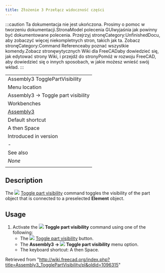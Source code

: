 ```yaml
---
title: Złożenie 3 Przełącz widoczność części
---
```

:::caution
Ta dokumentacja nie jest ukończona. Prosimy o pomoc w tworzeniu dokumentacji.StronaModel polecenia GUIwyjaśnia jak powinny być dokumentowane polecenia. Przejrzyj stronęCategory:UnfinishedDocu, aby zobaczyć więcej niekompletnych stron, takich jak ta. Zobacz stronęCategory:Command Referenceaby poznać wszystkie komendy.Zobacz stronęwytycznych Wiki dla FreeCADaby dowiedzieć się, jak edytować strony Wiki, i przejdź do stronyPomóż w rozwoju FreeCAD, aby dowiedzieć się o innych sposobach, w jakie możesz wnieść swój wkład.
:::

|  |
| --- |
| Assembly3 TogglePartVisibility |
| Menu location |
| Assembly3 → Toggle part visibility |
| Workbenches |
| [Assembly3](/Assembly3_Workbench "Assembly3 Workbench") |
| Default shortcut |
| A then Space |
| Introduced in version |
| - |
| See also |
| *None* |
|  |

## Description

The ![](/images/Assembly_TogglePartVisibility.svg) [Toggle part visibility](/Assembly3_TogglePartVisibility "Assembly3 TogglePartVisibility") command toggles the visibility of the part object that is connected to a preselected **Element** object.

## Usage

1. Activate the ![](/images/Assembly_TogglePartVisibility.svg) **Toggle part visibility** command using one of the following:
   * The ![](/images/Assembly_TogglePartVisibility.svg) [Toggle part visibility](/Assembly3_TogglePartVisibility "Assembly3 TogglePartVisibility") button.
   * The **Assembly3 → ![](/images/Assembly_TogglePartVisibility.svg) Toggle part visibility** menu option.
   * The keyboard shortcut: A then Space.

Retrieved from "<http://wiki.freecad.org/index.php?title=Assembly3_TogglePartVisibility/pl&oldid=1096315>"